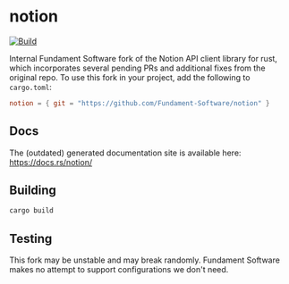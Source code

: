 # notion
[![Build](https://github.com/fundament-software/notion/actions/workflows/build.yml/badge.svg)](https://github.com/fundament-software/notion/actions/workflows/build.yml)

Internal Fundament Software fork of the Notion API client library for rust, which incorporates several pending PRs and additional fixes from the original repo. To use this fork in your project, add the following to `cargo.toml`:

```toml
notion = { git = "https://github.com/Fundament-Software/notion" }
```

## Docs

The (outdated) generated documentation site is available here: https://docs.rs/notion/

## Building

```bash
cargo build
```

## Testing

This fork may be unstable and may break randomly. Fundament Software makes no attempt to support configurations we don't need.